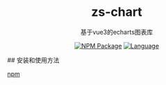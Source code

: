 <h1 align="center">zs-chart</h1>

<p align="center">基于vue3的echarts图表库</p>

<p align="center">
<a href="https://www.npmjs.com/package/zs-chart" rel="nofollow"><img alt="NPM Package" src="https://img.shields.io/npm/v/zs-chart.svg?logo=npm" /></a>
<a href="https://cn.vuejs.org/"><img alt="Language" src="https://img.shields.io/badge/language-vuejs-blue.svg"></a>

</p>
## 安装和使用方法

[npm](https://www.npmjs.com/package/zs-chart)
